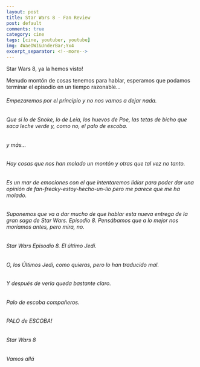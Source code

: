 ```yaml
---
layout: post
title: Star Wars 8 - Fan Review
post: default
comments: true
category: cine
tags: [cine, youtuber, youtube]
img: 4WaeDWI&UnderBar;Yx4
excerpt_separator: <!--more-->
---
```


Star Wars 8, ya la hemos visto!

Menudo montón de cosas tenemos para hablar, esperamos que podamos terminar el episodio en un tiempo razonable...

<!--more-->


###### Empezaremos por el principio y no nos vamos a dejar nada.
###### Que si lo de Snoke, lo de Leia, los huevos de Poe, las tetas de bicho que saca leche verde y, como no, el palo de escoba.
###### y más...

###### Hay cosas que nos han molado un montón y otras que tal vez no tanto.
###### Es un mar de emociones con el que intentaremos lidiar para poder dar una opinión de fan-freaky-estoy-hecho-un-lio pero me parece que me ha molado.

###### Suponemos que va a dar mucho de que hablar esta nueva entrega de la gran saga de Star Wars. Episodio 8. Pensábamos que a lo mejor nos moríamos antes, pero mira, no.

###### Star Wars Episodio 8. El último Jedi.
###### O, los Últimos Jedi, como quieras, pero lo han traducido mal.
###### Y después de verla queda bastante claro.

###### Palo de escoba compañeros.
###### PALO de ESCOBA!

###### Star Wars 8
###### Vamos allá
